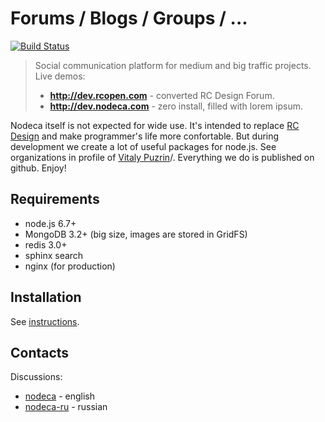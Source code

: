 Forums / Blogs / Groups /  ...
==============================

[![Build Status](https://travis-ci.org/nodeca/nodeca.svg?branch=master)](https://travis-ci.org/nodeca/nodeca)

> Social communication platform for medium and big traffic projects. Live demos:
>
> - **http://dev.rcopen.com** - converted RC Design Forum.
> - **http://dev.nodeca.com** - zero install, filled with lorem ipsum.

Nodeca itself is not expected for wide use. It's intended to replace
[RC Design](http://forum.rcdesign.ru) and make programmer's life more
confortable. But during development we create a lot of useful packages for
node.js. See organizations in profile of
[Vitaly Puzrin](https://github.com/puzrin/)/. Everything we do is published
on github. Enjoy!


Requirements
------------

- node.js 6.7+
- MongoDB 3.2+ (big size, images are stored in GridFS)
- redis 3.0+
- sphinx search
- nginx (for production)


Installation
------------

See [instructions](https://github.com/nodeca/nodeca/blob/master/INSTALL.md).


Contacts
--------

Discussions:

- [nodeca](https://groups.google.com/group/nodeca/) - english
- [nodeca-ru](https://groups.google.com/group/nodeca-ru/) - russian
